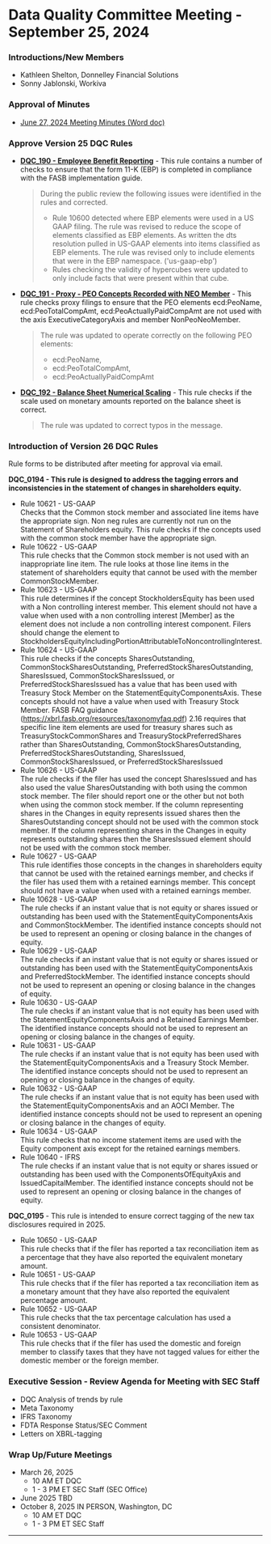 # Data Quality Committee Meeting - September 25, 2024

### Introductions/New Members 

  - Kathleen Shelton, Donnelley Financial Solutions
  - Sonny Jablonski, Workiva

### Approval of Minutes
  + [June 27, 2024 Meeting Minutes (Word doc)](DRAFTDQCMeetingNotes240627.docx)

### Approve Version 25 DQC Rules
- **[DQC_190 - Employee Benefit Reporting](https://github.com/DataQualityCommittee/dqc_us_rules/tree/v25/docs/DQC_US_0190/DQC_0190.md)** - This rule contains a number of checks to ensure that the form 11-K (EBP) is completed in compliance with the FASB implementation guide. 
  > During the public review the following issues were identified in the rules and corrected.
  > - Rule 10600 detected where EBP elements were used in a US GAAP filing.  The rule was revised to reduce the scope of elements classified as EBP elements.  As written the dts resolution pulled in US-GAAP elements into items classified as EBP elements.  The rule was revised only to include elements that were in the EBP namespace. ('us-gaap-ebp')
  > - Rules checking the validity of hypercubes were updated to only include facts that were present within that cube.

- **[DQC_191 - Proxy - PEO Concepts Recorded with NEO Member](https://github.com/DataQualityCommittee/dqc_us_rules/tree/v25/docs/DQC_US_0191/DQC_0191.md)** - This rule checks proxy filings to ensure that the PEO elements ecd:PeoName, ecd:PeoTotalCompAmt, ecd:PeoActuallyPaidCompAmt are not used with the axis ExecutiveCategoryAxis and member NonPeoNeoMember.
  > The rule was updated to operate correctly on the following PEO elements:
  > - ecd:PeoName, 
  > - ecd:PeoTotalCompAmt, 
  > - ecd:PeoActuallyPaidCompAmt

- **[DQC_192 - Balance Sheet Numerical Scaling](https://github.com/DataQualityCommittee/dqc_us_rules/tree/v25/docs/DQC_US_0192/DQC_0192.md)** - This rule checks if the scale used on monetary amounts reported on the balance sheet is correct. 
  > The rule was updated to correct typos in the message.

### Introduction of Version 26 DQC Rules
Rule forms to be distributed after meeting for approval via email.

**DQC_0194 - This rule is designed to address the tagging errors and inconsistencies in the statement of changes in shareholders equity.**
 - Rule 10621 - US-GAAP  
 Checks that the Common stock member and associated line items have the appropriate sign. Non neg rules are currently not run on the Statement of Shareholders equity. This rule checks if the concepts used with the common stock member have the appropriate sign.
 - Rule 10622 - US-GAAP  
 This rule checks that the Common stock member is not used with an inappropriate line item. The rule looks at those line items in the statement of shareholders equity that cannot be used with the member CommonStockMember.
 - Rule  10623  - US-GAAP  
 This rule determines if the concept StockholdersEquity has been used with a Non controlling interest member. This element should not have a value when used with a non controlling interest [Member] as the element does not include a non controlling interest component. Filers should change the element to StockholdersEquityIncludingPortionAttributableToNoncontrollingInterest.
 - Rule  10624  - US-GAAP  
 This rule checks if the concepts SharesOutstanding, CommonStockSharesOutstanding, PreferredStockSharesOutstanding, SharesIssued, CommonStockSharesIssued, or PreferredStockSharesIssued has a value that has been used with Treasury Stock Member on the StatementEquityComponentsAxis. These concepts should not have a value when used with Treasury Stock Member.  FASB FAQ guidance (https://xbrl.fasb.org/resources/taxonomyfaq.pdf) 2.16 requires that specific line item elements are used for treasury shares such as TreasuryStockCommonShares and TreasuryStockPreferredShares rather than SharesOutstanding, CommonStockSharesOutstanding, PreferredStockSharesOutstanding, SharesIssued, CommonStockSharesIssued, or PreferredStockSharesIssued
 - Rule  10626  - US-GAAP  
 The rule checks if the filer has used the concept SharesIssued and has also used the value SharesOutstanding with both using the common stock member. The filer should report one or the other but not both when using the common stock member. If the column representing shares in the Changes in equity represents issued shares then the SharesOutstanding concept should not be used with the common stock member. If the column representing shares in the Changes in equity represents outstanding shares then the SharesIssued element should not be used with the common stock member.
 - Rule  10627  - US-GAAP  
 This rule identifies those concepts in the changes in shareholders equity that cannot be used with the retained earnings member, and checks if the filer has used them with a retained earnings member. This concept should not have a value when used with a retained earnings member.
 - Rule 10628  - US-GAAP  
 The rule checks if an instant value that is not equity or shares issued or outstanding has been used with the StatementEquityComponentsAxis and CommonStockMember. The identified instance concepts should not be used to represent an opening or closing balance in the changes of equity.  
 - Rule 10629  - US-GAAP  
 The rule checks if an instant value that is not equity or shares issued or outstanding has been used with the StatementEquityComponentsAxis and PreferredStockMember. The identified instance concepts should not be used to represent an opening or closing balance in the changes of equity.
 - Rule 10630  - US-GAAP  
 The rule checks if an instant value that is not equity has been used with the StatementEquityComponentsAxis and a Retained Earnings Member. The identified instance concepts should not be used to represent an opening or closing balance in the changes of equity.
 - Rule 10631  - US-GAAP  
 The rule checks if an instant value that is not equity has been used with the StatementEquityComponentsAxis and a Treasury Stock Member. The identified instance concepts should not be used to represent an opening or closing balance in the changes of equity. 
 - Rule 10632  - US-GAAP  
 The rule checks if an instant value that is not equity has been used with the StatementEquityComponentsAxis and an AOCI Member. The identified instance concepts should not be used to represent an opening or closing balance in the changes of equity. 
 - Rule 10634  - US-GAAP  
 This rule checks that no income statement items are used with the Equity component axis except for the retained earnings members.
 - Rule 10640  - IFRS  
 The rule checks if an instant value that is not equity or shares issued or outstanding has been used with the ComponentsOfEquityAxis and IssuedCapitalMember. The identified instance concepts should not be used to represent an opening or closing balance in the changes of equity.  
 
**DQC_0195** - This rule is intended to ensure correct tagging of the new tax disclosures required in 2025.  
 - Rule 10650  - US-GAAP  
 This rule checks that if the filer has reported a tax reconciliation item as a percentage that they have also reported the equivalent monetary amount.
 - Rule 10651  - US-GAAP  
 This rule checks that if the filer has reported a tax reconciliation item as a monetary amount that they have also reported the equivalent percentage amount.
 - Rule 10652  - US-GAAP  
 This rule checks that the tax percentage calculation has used a consistent denominator.
 - Rule 10653  - US-GAAP  
 This rule checks that if the filer has used the domestic and foreign member to classify taxes that they have not tagged values for either the domestic member or the foreign member.

### Executive Session - Review Agenda for Meeting with SEC Staff
 - DQC Analysis of trends by rule
 - Meta Taxonomy 
 - IFRS Taxonomy
 - FDTA Response Status/SEC Comment
 - Letters on XBRL-tagging

### Wrap Up/Future Meetings
  - March 26, 2025
    - 10 AM ET DQC
    - 1 - 3 PM ET SEC Staff (SEC Office)
  - June 2025 TBD
  - October 8, 2025 IN PERSON, Washington, DC 
    - 10 AM ET DQC
    - 1 - 3 PM ET SEC Staff
______________________
